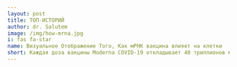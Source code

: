 ```yaml
--- 
layout: post
title: ТОП-ИСТОРИЙ
author: dr. Salutem
image: /img/how-mrna.jpg
i: fas fa-star
name: Визуальное Отображение Того, Как мРНК вакцина влияет на клетки
short: Каждая доза вакцины Moderna COVID-19 откладывает 40 триллионов молекул мРНК в ваше тело, ... 
---
```



